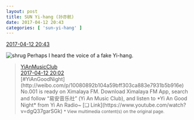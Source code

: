 ```yaml
---
layout: post
title: SUN Yi-hang (孙亦航)
date: 2017-04-12 20:43
categories: [ 'sun-yi-hang' ]
---
```


<div class="weibo-info">
  <a href="http://weibo.com/6108316220/EEcur1XS5">2017-04-12 20:43</a>
</div>

![shrug](http://img.t.sinajs.cn/t4/appstyle/expression/ext/normal/09/pcmoren_tanshou_org.png) Perhaps I heard the voice of a fake Yi-hang.

<!-- more -->

> <div class="weibo-post-name">
>   <a href="http://weibo.com/u/6094546964">YiAnMusicClub</a>
> </div>
> <div class="weibo-info">
>   <a href="http://weibo.com/6094546964/EEce43WSt">2017-04-12 20:02</a>
> </div>
> [#YiAnGoodNight](http://weibo.com/p/10080892b104a59bff303ca883e7931b5b916e) No.001 is ready on Ximalaya FM. Download Ximalaya FM App, search and follow “易安音乐社” (Yi An Music Club), and listen to *Yi An Good Night* from Yi An Radio~ [❏ Link](https://www.youtube.com/watch?v=dgQ37garSGk)  
> <small>* View multimedia content(s) on the original page.</small>
